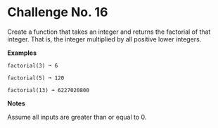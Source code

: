 # Challenge No. 16


Create a function that takes an integer and returns the factorial of that integer. That is, the integer multiplied by all positive lower integers.

**Examples**

    factorial(3) ➞ 6
     
    factorial(5) ➞ 120
     
    factorial(13) ➞ 6227020800

**Notes**

Assume all inputs are greater than or equal to 0.